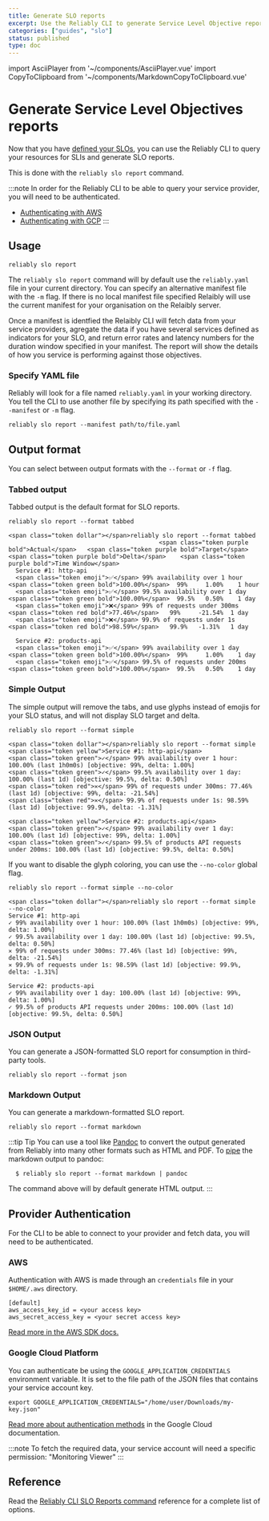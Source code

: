 ```yaml
---
title: Generate SLO reports
excerpt: Use the Reliably CLI to generate Service Level Objective reports.
categories: ["guides", "slo"]
status: published
type: doc
---
```

import AsciiPlayer from '~/components/AsciiPlayer.vue'
import CopyToClipboard from '~/components/MarkdownCopyToClipboard.vue'

# Generate Service Level Objectives reports

Now that you have [defined your SLOs](/docs/guides/slo/define-slos/), you can use the
Reliably CLI to query your resources for SLIs and generate SLO reports.

This is done with the `reliably slo report` command.

:::note
In order for the Reliably CLI to be able to query your service provider, you
will need to be authenticated.

* [Authenticating with AWS](#aws)
* [Authenticating with GCP](#google-cloud-platform)
:::
## Usage

```console
reliably slo report
```
<CopyToClipboard />

<AsciiPlayer id="409053" />

The `reliably slo report` command will by default use the `reliably.yaml` file in your current directory.  You can specify an alternative manifest file with the `-m` flag. If there is no local manifest file specified Relaibly will use the current manifest for your organisation on the Relaibly server.

Once a manifest is identfied the Relaibly CLI will fetch data from your service providers, agregate the data if you have
several services defined as indicators for your SLO, and return error rates and latency numbers for the duration window specified in your manifest. The report will show the details of how you service is performing against those objectives.

### Specify YAML file

Reliably will look for a file named `reliably.yaml` in your  working directory.
You tell the CLI to use another file by specifying its path specified with the
`--manifest` or `-m` flag.

```console
reliably slo report --manifest path/to/file.yaml
```
<CopyToClipboard />

## Output format

You can select between output formats with the `--format` or `-f` flag.

### Tabbed output

Tabbed output is the default format for SLO reports.

```console
reliably slo report --format tabbed
```
<CopyToClipboard />

```reliably
<span class="token dollar"></span>reliably slo report --format tabbed
                                          <span class="token purple bold">Actual</span>   <span class="token purple bold">Target</span>  <span class="token purple bold">Delta</span>    <span class="token purple bold">Time Window</span>  
  Service #1: http-api                           
  <span class="token emoji">✅</span> 99% availability over 1 hour         <span class="token green bold">100.00%</span>  99%     1.00%    1 hour       
  <span class="token emoji">✅</span> 99.5% availability over 1 day        <span class="token green bold">100.00%</span>  99.5%   0.50%    1 day        
  <span class="token emoji">❌</span> 99% of requests under 300ms          <span class="token red bold">77.46%</span>   99%     -21.54%  1 day        
  <span class="token emoji">❌</span> 99.9% of requests under 1s           <span class="token red bold">98.59%</span>   99.9%   -1.31%   1 day        
                                                                           
  Service #2: products-api                       
  <span class="token emoji">✅</span> 99% availability over 1 day          <span class="token green bold">100.00%</span>  99%     1.00%    1 day        
  <span class="token emoji">✅</span> 99.5% of requests under 200ms        <span class="token green bold">100.00%</span>  99.5%   0.50%    1 day   
```

### Simple Output

The simple output will remove the tabs, and use glyphs instead of emojis for
your SLO status, and will not display SLO target and delta.

```console
reliably slo report --format simple
```
<CopyToClipboard />

```reliably
<span class="token dollar"></span>reliably slo report --format simple
<span class="token yellow">Service #1: http-api</span>
<span class="token green">✓</span> 99% availability over 1 hour: 100.00% (last 1h0m0s) [objective: 99%, delta: 1.00%]
<span class="token green">✓</span> 99.5% availability over 1 day: 100.00% (last 1d) [objective: 99.5%, delta: 0.50%]
<span class="token red">✕</span> 99% of requests under 300ms: 77.46% (last 1d) [objective: 99%, delta: -21.54%]
<span class="token red">✕</span> 99.9% of requests under 1s: 98.59% (last 1d) [objective: 99.9%, delta: -1.31%]

<span class="token yellow">Service #2: products-api</span>
<span class="token green">✓</span> 99% availability over 1 day: 100.00% (last 1d) [objective: 99%, delta: 1.00%]
<span class="token green">✓</span> 99.5% of products API requests under 200ms: 100.00% (last 1d) [objective: 99.5%, delta: 0.50%]
```

If you want to disable the glyph coloring, you can use the `--no-color` global
flag.

```console
reliably slo report --format simple --no-color
```
<CopyToClipboard />

```reliably
<span class="token dollar"></span>reliably slo report --format simple --no-color
Service #1: http-api
✓ 99% availability over 1 hour: 100.00% (last 1h0m0s) [objective: 99%, delta: 1.00%]
✓ 99.5% availability over 1 day: 100.00% (last 1d) [objective: 99.5%, delta: 0.50%]
✕ 99% of requests under 300ms: 77.46% (last 1d) [objective: 99%, delta: -21.54%]
✕ 99.9% of requests under 1s: 98.59% (last 1d) [objective: 99.9%, delta: -1.31%]

Service #2: products-api
✓ 99% availability over 1 day: 100.00% (last 1d) [objective: 99%, delta: 1.00%]
✓ 99.5% of products API requests under 200ms: 100.00% (last 1d) [objective: 99.5%, delta: 0.50%]
```

### JSON Output

You can generate a JSON-formatted SLO report for consumption in third-party
tools.

```console
reliably slo report --format json
```
<CopyToClipboard />

### Markdown Output

You can generate a markdown-formatted SLO report.

```console
reliably slo report --format markdown
```
<CopyToClipboard />

:::tip Tip
  You can use a tool like <a href="https://pandoc.org/" target="_blank" rel="noopener noreferer">Pandoc</a> to convert the output generated from Reliably
  into many other formats such as HTML and PDF. To <a href="https://www.geeksforgeeks.org/piping-in-unix-or-linux/" target="_blank" rel="noopener noreferer">pipe</a> the markdown output to pandoc:

  ```console
    $ reliably slo report --format markdown | pandoc
  ```

  The command above will by default generate HTML output.
:::

## Provider Authentication

For the CLI to be able to connect to your provider and fetch data, you will need
to be authenticated.

### AWS

Authentication with AWS is made through an `credentials` file in your
`$HOME/.aws` directory.

```
[default]
aws_access_key_id = <your access key>
aws_secret_access_key = <your secret access key>
```

<a href="https://aws.github.io/aws-sdk-go-v2/docs/configuring-sdk/#specifying-credentials/" target="_blank" rel="noopener noreferer">Read more in the AWS SDK docs.</a>

### Google Cloud Platform

You can authenticate be using the `GOOGLE_APPLICATION_CREDENTIALS` environment variable. It is set to the file path of the JSON files that contains your service account key.

```console
export GOOGLE_APPLICATION_CREDENTIALS="/home/user/Downloads/my-key.json"
```
<CopyToClipboard />

<a href="https://cloud.google.com/docs/authentication/getting-started" target="_blank" rel="noopener noreferer">Read more about authentication methods</a> in the Google Cloud documentation.

:::note
To fetch the required data, your service account will need a specific permission: "Monitoring Viewer"
:::

## Reference

Read the [Reliably CLI SLO Reports command](/docs/reference/cli/reliably-slo-report/) reference for a complete list of options.
